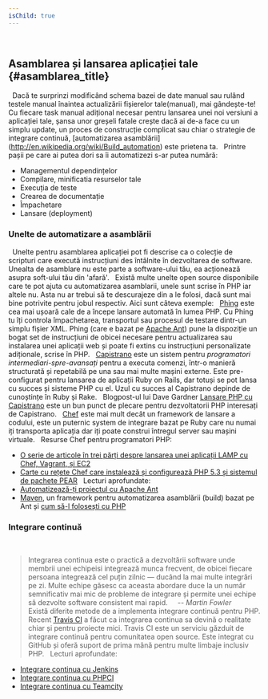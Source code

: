 ```yaml
---
isChild: true
---
```

 
## Asamblarea și lansarea aplicației tale {#asamblarea_title}
 
Dacă te surprinzi modificând schema bazei de date manual sau rulând testele manual înaintea actualizării
fișierelor tale(manual), mai gândește-te! Cu fiecare task manual adițional necesar pentru lansarea unei noi
versiuni a aplicației tale, șansa unor greșeli fatale crește dacă ai de-a face cu un simplu update,
un proces de construcție complicat sau chiar o strategie de integrare continuă, [automatizarea asamblării]
(http://en.wikipedia.org/wiki/Build_automation) este prietena ta.
 
Printre pașii pe care ai putea dori sa îi automatizezi s-ar putea numără:
 
* Managementul dependințelor
* Compilare, minificatia resurselor tale
* Execuția de teste
* Crearea de documentație
* Împachetare
* Lansare (deployment)
 
 
### Unelte de automatizare a asamblării
 
Unelte pentru asamblarea aplicației pot fi descrise ca o colecție de scripturi care execută instrucțiuni des
întâlnite în dezvoltarea de software. Unealta de asamblare nu este parte a software-ului tău, ea acționează
asupra soft-ului tău din 'afară'.
 
Există multe unelte open source disponibile care te pot ajuta cu automatizarea asamblarii, unele sunt scrise în PHP
iar altele nu. Asta nu ar trebui să te descurajeze din a le folosi, dacă sunt mai bine potrivite pentru
jobul respectiv. Aici sunt câteva exemple:
 
[Phing](http://www.phing.info/) este cea mai ușoară cale de a începe lansare automată în lumea PHP. Cu
Phing tu îți controla împachetarea, transportul sau procesul de testare dintr-un simplu fișier XML. Phing (care e
bazat pe [Apache Ant](http://ant.apache.org/)) pune la dispoziție un bogat set de instrucțiuni de obicei
necesare pentru actualizarea sau instalarea unei aplicații web și poate fi extins cu instrucțiuni
personalizate adiționale, scrise în PHP.
 
[Capistrano](https://github.com/capistrano/capistrano/wiki) este un sistem pentru *programatori intermediari-spre-avansați*
pentru a executa comenzi, într-o manieră structurată și repetabilă pe una sau mai multe mașini externe.
Este pre-configurat pentru lansarea de aplicații Ruby on Rails, dar totuși se pot lansa cu succes
și sisteme PHP cu el. Uzul cu succes al Capistrano depinde de cunoștințe în Ruby și Rake.
 
Blogpost-ul lui Dave Gardner [Lansare PHP cu Capistrano](http://www.davegardner.me.uk/blog/2012/02/13/php-deployment-with-capistrano/)
este un bun punct de plecare pentru dezvoltatorii PHP interesați de Capistrano.
 
[Chef](http://www.opscode.com/chef/) este mai mult decât un framework de lansare a codului, este un puternic system
de integrare bazat pe Ruby care nu numai iți transporta aplicația dar iți poate construi întregul server sau mașini virtuale.
 
Resurse Chef pentru programatori PHP:
 
* [O serie de articole în trei părți despre lansarea unei aplicații LAMP cu Chef, Vagrant, și EC2](http://www.jasongrimes.org/2012/06/managing-lamp-environments-with-chef-vagrant-and-ec2-1-of-3/)
* [Carte cu rețete Chef care instalează și configurează PHP 5.3 și sistemul de pachete PEAR](https://github.com/opscode-cookbooks/php)
 
Lecturi aprofundate:
 
* [Automatizează-ți proiectul cu Apache Ant](http://net.tutsplus.com/tutorials/other/automate-your-projects-with-apache-ant/)
* [Maven](http://maven.apache.org/), un framework pentru automatizarea asamblării (build) bazat pe Ant și
[cum să-l folosești cu PHP](http://www.php-maven.org/)
 
### Integrare continuă
 
> Integrarea continua este o practică a dezvoltării software unde membrii unei echipeisi integrează munca frecvent,
> de obicei fiecare persoana integrează cel puțin zilnic — ducând la mai multe integrări pe zi. Multe echipe găsesc
> ca aceasta abordare duce la un număr semnificativ mai mic de probleme de integrare și permite unei echipe să
> dezvolte software consistent mai rapid.
 
 
*-- Martin Fowler*
 
 
Există diferite metode de a implementa integrare continuă pentru PHP. Recent [Travis CI](https://travis-ci.org/) a făcut ca integrarea continua sa devină o realitate chiar și pentru proiecte mici.
Travis CI este un serviciu găzduit de integrare continuă pentru comunitatea open source.
Este integrat cu GitHub și oferă suport de prima mână pentru multe limbaje inclusiv PHP.
 
Lecturi aprofundate:
 
* [Integrare continua cu Jenkins](http://jenkins-ci.org/)
* [Integrare continua cu PHPCI](http://www.phptesting.org/)
* [Integrare continua cu Teamcity](http://www.jetbrains.com/teamcity/)
 
